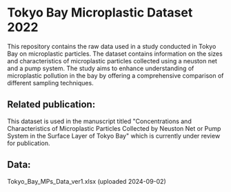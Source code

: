 # Tokyo Bay Microplastic Dataset 2022
This repository contains the raw data used in a study conducted in Tokyo Bay on microplastic particles. The dataset contains information on the sizes and characteristics of microplastic particles collected using a neuston net and a pump system. The study aims to enhance understanding of microplastic pollution in the bay by offering a comprehensive comparison of different sampling techniques.

## Related publication:
This dataset is used in the manuscript titled "Concentrations and Characteristics of Microplastic Particles Collected by Neuston Net or Pump System in the Surface Layer of Tokyo Bay" which is currently under review for publication.

## Data:
Tokyo_Bay_MPs_Data_ver1.xlsx  (uploaded 2024-09-02)

